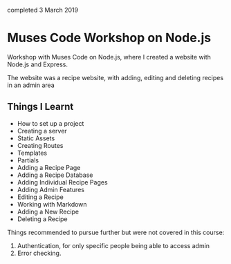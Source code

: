 completed 3 March 2019

# Muses Code Workshop on Node.js
Workshop with Muses Code on Node.js,  where I created a website with Node.js and Express.

The website was a recipe website, with adding, editing and deleting recipes in an admin area

## Things I Learnt

* How to set up a project
* Creating a server
* Static Assets
* Creating Routes
* Templates
* Partials
* Adding a Recipe Page
* Adding a Recipe Database
* Adding Individual Recipe Pages
* Adding Admin Features
* Editing a Recipe
* Working with Markdown
* Adding a New Recipe
* Deleting a Recipe

Things recommended to pursue further but were not covered in this course:

1. Authentication, for only specific people being able to access admin
2. Error checking. 

